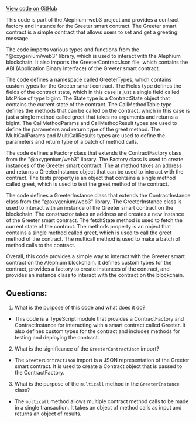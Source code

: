 [View code on GitHub](https://github.com/oxygenium/oxygenium-web3/artifacts/ts/Greeter.ts)

This code is part of the Alephium-web3 project and provides a contract factory and instance for the Greeter smart contract. The Greeter smart contract is a simple contract that allows users to set and get a greeting message. 

The code imports various types and functions from the "@oxygenium/web3" library, which is used to interact with the Alephium blockchain. It also imports the GreeterContractJson file, which contains the ABI (Application Binary Interface) of the Greeter smart contract.

The code defines a namespace called GreeterTypes, which contains custom types for the Greeter smart contract. The Fields type defines the fields of the contract state, which in this case is just a single field called btcPrice of type bigint. The State type is a ContractState object that contains the current state of the contract. The CallMethodTable type defines the methods that can be called on the contract, which in this case is just a single method called greet that takes no arguments and returns a bigint. The CallMethodParams and CallMethodResult types are used to define the parameters and return type of the greet method. The MultiCallParams and MultiCallResults types are used to define the parameters and return type of a batch of method calls.

The code defines a Factory class that extends the ContractFactory class from the "@oxygenium/web3" library. The Factory class is used to create instances of the Greeter smart contract. The at method takes an address and returns a GreeterInstance object that can be used to interact with the contract. The tests property is an object that contains a single method called greet, which is used to test the greet method of the contract.

The code defines a GreeterInstance class that extends the ContractInstance class from the "@oxygenium/web3" library. The GreeterInstance class is used to interact with an instance of the Greeter smart contract on the blockchain. The constructor takes an address and creates a new instance of the Greeter smart contract. The fetchState method is used to fetch the current state of the contract. The methods property is an object that contains a single method called greet, which is used to call the greet method of the contract. The multicall method is used to make a batch of method calls to the contract.

Overall, this code provides a simple way to interact with the Greeter smart contract on the Alephium blockchain. It defines custom types for the contract, provides a factory to create instances of the contract, and provides an instance class to interact with the contract on the blockchain.
## Questions: 
 1. What is the purpose of this code and what does it do?
- This code is a TypeScript module that provides a ContractFactory and ContractInstance for interacting with a smart contract called Greeter. It also defines custom types for the contract and includes methods for testing and deploying the contract.

2. What is the significance of the `GreeterContractJson` import?
- The `GreeterContractJson` import is a JSON representation of the Greeter smart contract. It is used to create a Contract object that is passed to the ContractFactory.

3. What is the purpose of the `multicall` method in the `GreeterInstance` class?
- The `multicall` method allows multiple contract method calls to be made in a single transaction. It takes an object of method calls as input and returns an object of results.